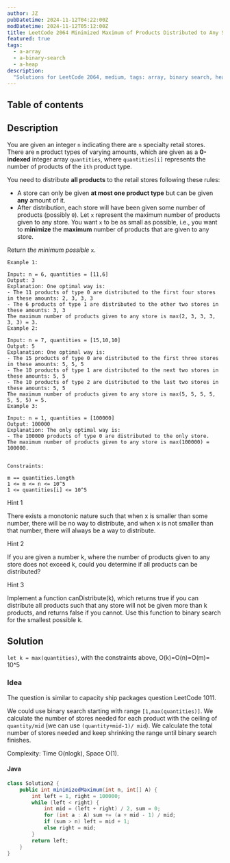 ```yaml
---
author: JZ
pubDatetime: 2024-11-12T04:22:00Z
modDatetime: 2024-11-12T05:12:00Z
title: LeetCode 2064 Minimized Maximum of Products Distributed to Any Store
featured: true
tags:
  - a-array
  - a-binary-search
  - a-heap
description:
  "Solutions for LeetCode 2064, medium, tags: array, binary search, heap."
---
```


## Table of contents

## Description

You are given an integer `n` indicating there are `n` specialty retail stores. There are `m` product types of varying amounts, which are given as a **0-indexed** integer array `quantities`, where `quantities[i]` represents the number of products of the `ith` product type.

You need to distribute **all products** to the retail stores following these rules:

-   A store can only be given **at most one product type** but can be given **any** amount of it.
-   After distribution, each store will have been given some number of products (possibly `0`). Let `x` represent the maximum number of products given to any store. You want `x` to be as small as possible, i.e., you want to **minimize** the **maximum** number of products that are given to any store.

Return _the minimum possible_ `x`.

```
Example 1:

Input: n = 6, quantities = [11,6]
Output: 3
Explanation: One optimal way is:
- The 11 products of type 0 are distributed to the first four stores in these amounts: 2, 3, 3, 3
- The 6 products of type 1 are distributed to the other two stores in these amounts: 3, 3
The maximum number of products given to any store is max(2, 3, 3, 3, 3, 3) = 3.
Example 2:

Input: n = 7, quantities = [15,10,10]
Output: 5
Explanation: One optimal way is:
- The 15 products of type 0 are distributed to the first three stores in these amounts: 5, 5, 5
- The 10 products of type 1 are distributed to the next two stores in these amounts: 5, 5
- The 10 products of type 2 are distributed to the last two stores in these amounts: 5, 5
The maximum number of products given to any store is max(5, 5, 5, 5, 5, 5, 5) = 5.
Example 3:

Input: n = 1, quantities = [100000]
Output: 100000
Explanation: The only optimal way is:
- The 100000 products of type 0 are distributed to the only store.
The maximum number of products given to any store is max(100000) = 100000.
 

Constraints:

m == quantities.length
1 <= m <= n <= 10^5
1 <= quantities[i] <= 10^5
```

Hint 1

There exists a monotonic nature such that when x is smaller than some number, there will be no way to distribute, and when x is not smaller than that number, there will always be a way to distribute.

Hint 2

If you are given a number k, where the number of products given to any store does not exceed k, could you determine if all products can be distributed?

Hint 3

Implement a function canDistribute(k), which returns true if you can distribute all products such that any store will not be given more than k products, and returns false if you cannot. Use this function to binary search for the smallest possible k.

## Solution

`let k = max(quantities)`, with the constraints above, O(k)=O(n)=O(m)= 10^5

### Idea

The question is similar to capacity ship packages question LeetCode 1011.

We could use binary search starting with range `[1,max(quantities)]`. We calculate the number of stores needed for each product with the ceiling of `quantity/mid` (we can use `(quantity+mid-1)/ mid`). We calculate the total number of stores needed and keep shrinking the range until binary search finishes.

Complexity: Time O(nlogk), Space O(1).

#### Java

```java
class Solution2 {
    public int minimizedMaximum(int n, int[] A) {
        int left = 1, right = 100000;
        while (left < right) {
            int mid = (left + right) / 2, sum = 0;
            for (int a : A) sum += (a + mid - 1) / mid;
            if (sum > n) left = mid + 1;
            else right = mid;
        }
        return left;
    }
}
```

